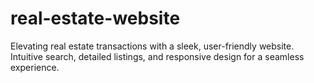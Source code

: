 # real-estate-website
Elevating real estate transactions with a sleek, user-friendly website. Intuitive search, detailed listings, and responsive design for a seamless experience.

